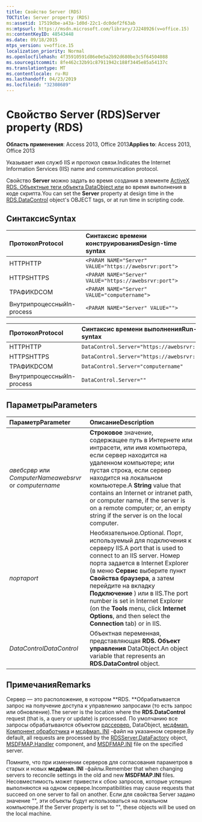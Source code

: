 ```yaml
---
title: Свойство Server (RDS)
TOCTitle: Server property (RDS)
ms:assetid: 17519dbe-a43a-1d0d-22c1-dc0def2f63ab
ms:mtpsurl: https://msdn.microsoft.com/library/JJ248926(v=office.15)
ms:contentKeyID: 48543448
ms.date: 09/18/2015
mtps_version: v=office.15
localization_priority: Normal
ms.openlocfilehash: 4f35910591d86e0e5a2b92d680be3c5f64504088
ms.sourcegitcommit: 8fe462c32b91c87911942c188f3445e85a54137c
ms.translationtype: MT
ms.contentlocale: ru-RU
ms.lasthandoff: 04/23/2019
ms.locfileid: "32308689"
---
```

# <a name="server-property-rds"></a><span data-ttu-id="6a7a0-102">Свойство Server (RDS)</span><span class="sxs-lookup"><span data-stu-id="6a7a0-102">Server property (RDS)</span></span>

<span data-ttu-id="6a7a0-103">**Область применения**: Access 2013, Office 2013</span><span class="sxs-lookup"><span data-stu-id="6a7a0-103">**Applies to**: Access 2013, Office 2013</span></span>

<span data-ttu-id="6a7a0-104">Указывает имя служб IIS и протокол связи.</span><span class="sxs-lookup"><span data-stu-id="6a7a0-104">Indicates the Internet Information Services (IIS) name and communication protocol.</span></span>

<span data-ttu-id="6a7a0-105">Свойство **Server** можно задать во время создания в элементе [ActiveX RDS. Объектные теги объекта DataObject или](datacontrol-object-rds.md) во время выполнения в коде скрипта.</span><span class="sxs-lookup"><span data-stu-id="6a7a0-105">You can set the **Server** property at design time in the [RDS.DataControl](datacontrol-object-rds.md) object's OBJECT tags, or at run time in scripting code.</span></span>

## <a name="syntax"></a><span data-ttu-id="6a7a0-106">Синтаксис</span><span class="sxs-lookup"><span data-stu-id="6a7a0-106">Syntax</span></span>

|<span data-ttu-id="6a7a0-107">Протокол</span><span class="sxs-lookup"><span data-stu-id="6a7a0-107">Protocol</span></span>|<span data-ttu-id="6a7a0-108">Синтаксис времени конструирования</span><span class="sxs-lookup"><span data-stu-id="6a7a0-108">Design-time syntax</span></span>|
|:-------|:-----------------|
|<span data-ttu-id="6a7a0-109">HTTP</span><span class="sxs-lookup"><span data-stu-id="6a7a0-109">HTTP</span></span>|`<PARAM NAME="Server" VALUE="https://awebsrvr:port">`|
|<span data-ttu-id="6a7a0-110">HTTPS</span><span class="sxs-lookup"><span data-stu-id="6a7a0-110">HTTPS</span></span>|`<PARAM NAME="Server" VALUE="https://awebsrvr:port">`|
|<span data-ttu-id="6a7a0-111">ТРАФИК</span><span class="sxs-lookup"><span data-stu-id="6a7a0-111">DCOM</span></span>|`<PARAM NAME="Server" VALUE="computername">`|
|<span data-ttu-id="6a7a0-112">Внутрипроцессный</span><span class="sxs-lookup"><span data-stu-id="6a7a0-112">In-process</span></span>|`<PARAM NAME="Server" VALUE="">`|


|<span data-ttu-id="6a7a0-113">Протокол</span><span class="sxs-lookup"><span data-stu-id="6a7a0-113">Protocol</span></span>|<span data-ttu-id="6a7a0-114">Синтаксис времени выполнения</span><span class="sxs-lookup"><span data-stu-id="6a7a0-114">Run-time syntax</span></span>|
|:-------|:--------------|
|<span data-ttu-id="6a7a0-115">HTTP</span><span class="sxs-lookup"><span data-stu-id="6a7a0-115">HTTP</span></span>|`DataControl.Server="https://awebsrvr:port"`|
|<span data-ttu-id="6a7a0-116">HTTPS</span><span class="sxs-lookup"><span data-stu-id="6a7a0-116">HTTPS</span></span>|`DataControl.Server="https://awebsrvr:port"`|
|<span data-ttu-id="6a7a0-117">ТРАФИК</span><span class="sxs-lookup"><span data-stu-id="6a7a0-117">DCOM</span></span>|`DataControl.Server="computername"`|
|<span data-ttu-id="6a7a0-118">Внутрипроцессный</span><span class="sxs-lookup"><span data-stu-id="6a7a0-118">In-process</span></span>|`DataControl.Server=""`|


## <a name="parameters"></a><span data-ttu-id="6a7a0-119">Параметры</span><span class="sxs-lookup"><span data-stu-id="6a7a0-119">Parameters</span></span>

|<span data-ttu-id="6a7a0-120">Параметр</span><span class="sxs-lookup"><span data-stu-id="6a7a0-120">Parameter</span></span>|<span data-ttu-id="6a7a0-121">Описание</span><span class="sxs-lookup"><span data-stu-id="6a7a0-121">Description</span></span>|
|:--------|:----------|
|<span data-ttu-id="6a7a0-122">*авебсрвр* или *ComputerName*</span><span class="sxs-lookup"><span data-stu-id="6a7a0-122">*awebsrvr* or *computername*</span></span> |<span data-ttu-id="6a7a0-123">**Строковое** значение, содержащее путь в Интернете или интрасети, или имя компьютера, если сервер находится на удаленном компьютере; или пустая строка, если сервер находится на локальном компьютере.</span><span class="sxs-lookup"><span data-stu-id="6a7a0-123">A **String** value that contains an Internet or intranet path, or computer name, if the server is on a remote computer; or, an empty string if the server is on the local computer.</span></span>|
|<span data-ttu-id="6a7a0-124">*порта*</span><span class="sxs-lookup"><span data-stu-id="6a7a0-124">*port*</span></span> |<span data-ttu-id="6a7a0-125">Необязательное.</span><span class="sxs-lookup"><span data-stu-id="6a7a0-125">Optional.</span></span> <span data-ttu-id="6a7a0-126">Порт, используемый для подключения к серверу IIS.</span><span class="sxs-lookup"><span data-stu-id="6a7a0-126">A port that is used to connect to an IIS server.</span></span> <span data-ttu-id="6a7a0-127">Номер порта задается в Internet Explorer (в меню **Сервис** выберите пункт **Свойства браузера**, а затем перейдите на вкладку **Подключение** ) или в IIS.</span><span class="sxs-lookup"><span data-stu-id="6a7a0-127">The port number is set in Internet Explorer (on the **Tools** menu, click **Internet Options**, and then select the **Connection** tab) or in IIS.</span></span>|
|<span data-ttu-id="6a7a0-128">*DataControl*</span><span class="sxs-lookup"><span data-stu-id="6a7a0-128">*DataControl*</span></span> |<span data-ttu-id="6a7a0-129">Объектная переменная, представляющая **RDS. Объект управления** DataObject.</span><span class="sxs-lookup"><span data-stu-id="6a7a0-129">An object variable that represents an **RDS.DataControl** object.</span></span>|

## <a name="remarks"></a><span data-ttu-id="6a7a0-130">Примечания</span><span class="sxs-lookup"><span data-stu-id="6a7a0-130">Remarks</span></span>

<span data-ttu-id="6a7a0-131">Сервер — это расположение, в котором \*\*RDS. \*\*Обрабатывается запрос на получение доступа к управлению запросами (то есть запрос или обновление).</span><span class="sxs-lookup"><span data-stu-id="6a7a0-131">The server is the location where the **RDS.DataControl** request (that is, a query or update) is processed.</span></span> <span data-ttu-id="6a7a0-132">По умолчанию все запросы обрабатываются объектом [рдссервер.](datafactory-object-rdsserver.md) DataObject, [мсдфмап. Компонент обработчика](datafactory-customization.md) и [мсдфмап. INI](understanding-the-customization-file.md) -файл на указанном сервере.</span><span class="sxs-lookup"><span data-stu-id="6a7a0-132">By default, all requests are processed by the [RDSServer.DataFactory](datafactory-object-rdsserver.md) object, [MSDFMAP.Handler](datafactory-customization.md) component, and [MSDFMAP.INI](understanding-the-customization-file.md) file on the specified server.</span></span> 

<span data-ttu-id="6a7a0-133">Помните, что при изменении серверов для согласования параметров в старых и новых **мсдфмап. INI** -файлы.</span><span class="sxs-lookup"><span data-stu-id="6a7a0-133">Remember that when changing servers to reconcile settings in the old and new **MSDFMAP.INI** files.</span></span> <span data-ttu-id="6a7a0-134">Несовместимость может привести к сбою запросов, которые успешно выполняются на одном сервере.</span><span class="sxs-lookup"><span data-stu-id="6a7a0-134">Incompatibilities may cause requests that succeed on one server to fail on another.</span></span> <span data-ttu-id="6a7a0-135">Если для свойства Server задано значение "", эти объекты будут использоваться на локальном компьютере.</span><span class="sxs-lookup"><span data-stu-id="6a7a0-135">If the Server property is set to "", these objects will be used on the local machine.</span></span>

